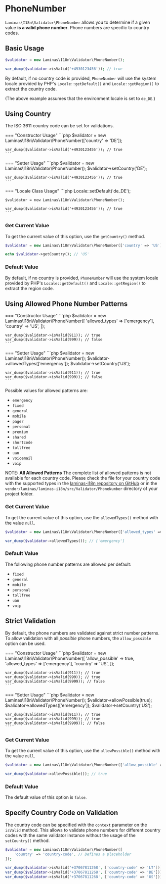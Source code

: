 # PhoneNumber

`Laminas\I18n\Validator\PhoneNumber` allows you to determine if a given value
**is a valid phone number**. Phone numbers are specific to country codes.

## Basic Usage

```php
$validator = new Laminas\I18n\Validator\PhoneNumber();

var_dump($validator->isValid('+4930123456')); // true
```

By default, if no country code is provided, `PhoneNumber` will use the system
locale provided by PHP's `Locale::getDefault()` and `Locale::getRegion()` to
extract the country code.

(The above example assumes that the environment locale is set to `de_DE`.)

## Using Country

The ISO 3611 country code can be set for validations.

<!-- markdownlint-disable MD038 MD009 MD046 -->
=== "Constructor Usage"
    ```php
    $validator = new Laminas\I18n\Validator\PhoneNumber(['country' => 'DE']);

    var_dump($validator->isValid('+4930123456')); // true
    ```

=== "Setter Usage"
    ```php
    $validator = new Laminas\I18n\Validator\PhoneNumber();
    $validator->setCountry('DE');

    var_dump($validator->isValid('+4930123456')); // true
    ```

=== "Locale Class Usage"
    ```php
    Locale::setDefault('de_DE');

    $validator = new Laminas\I18n\Validator\PhoneNumber();

    var_dump($validator->isValid('+4930123456')); // true
    ```
<!-- markdownlint-restore -->

### Get Current Value

To get the current value of this option, use the `getCountry()` method.

```php
$validator = new Laminas\I18n\Validator\PhoneNumber(['country' => 'US']);

echo $validator->getCountry(); // 'US'
```

### Default Value

By default, if no country is provided, `PhoneNumber` will use the system locale
provided by PHP's `Locale::getDefault()` and `Locale::getRegion()` to extract
the region code.

## Using Allowed Phone Number Patterns

<!-- markdownlint-disable MD038 MD009 MD046 -->
=== "Constructor Usage"
    ```php
    $validator = new Laminas\I18n\Validator\PhoneNumber([
        'allowed_types' => ['emergency'],
        'country'       => 'US',
    ]);

    var_dump($validator->isValid(911)); // true
    var_dump($validator->isValid(999)); // false
    ```

=== "Setter Usage"
    ```php
    $validator = new Laminas\I18n\Validator\PhoneNumber();
    $validator->allowedTypes(['emergency']);
    $validator->setCountry('US');

    var_dump($validator->isValid(911)); // true
    var_dump($validator->isValid(999)); // false
    ```
<!-- markdownlint-restore -->

Possible values for allowed patterns are:

- `emergency`
- `fixed`
- `general`
- `mobile`
- `pager`
- `personal`
- `premium`
- `shared`
- `shortcode`
- `tollfree`
- `uan`
- `voicemail`
- `voip`

NOTE: **All Allowed Patterns**
The complete list of allowed patterns is not available for each country code.
Please check the file for your country code with the supported types in the [laminas-i18n repository on GitHub](https://github.com/laminas/laminas-i18n/tree/master/src/Validator/PhoneNumber) or in the `vendor/laminas/laminas-i18n/src/Validator/PhoneNumber` directory of your project folder.

### Get Current Value

To get the current value of this option, use the `allowedTypes()` method with
the value `null`.

```php
$validator = new Laminas\I18n\Validator\PhoneNumber(['allowed_types' => ['emergency']]);

var_dump($validator->allowedTypes()); // ['emergency']
```

### Default Value

The following phone number patterns are allowed per default:

- `fixed`
- `general`
- `mobile`
- `personal`
- `tollfree`
- `uan`
- `voip`

## Strict Validation

By default, the phone numbers are validated against strict number patterns. To
allow validation with all _possible_ phone numbers, the `allow_possible` option
can be used.

<!-- markdownlint-disable MD038 MD009 MD046 -->
=== "Constructor Usage"
    ```php
    $validator = new Laminas\I18n\Validator\PhoneNumber([
        'allow_possible' => true,
        'allowed_types'  => ['emergency'],
        'country'        => 'US',
    ]);

    var_dump($validator->isValid(911)); // true
    var_dump($validator->isValid(999)); // true
    var_dump($validator->isValid(9999)); // false
    ```

=== "Setter Usage"
    ```php
    $validator = new Laminas\I18n\Validator\PhoneNumber();
    $validator->allowPossible(true);
    $validator->allowedTypes(['emergency']);
    $validator->setCountry('US');

    var_dump($validator->isValid(911)); // true
    var_dump($validator->isValid(999)); // true
    var_dump($validator->isValid(9999)); // false
    ```
<!-- markdownlint-restore -->

### Get Current Value

To get the current value of this option, use the `allowPossible()` method with
the value `null`.

```php
$validator = new Laminas\I18n\Validator\PhoneNumber(['allow_possible' => true]);

var_dump($validator->allowPossible()); // true
```

### Default Value

The default value of this option is `false`.

## Specify Country Code on Validation

The country code can be specified with the `context` parameter on the `isValid`
method. This allows to validate phone numbers for different country codes with
the same validator instance without the usage of the `setCountry()` method.

```php
$validator = new Laminas\I18n\Validator\PhoneNumber([
    'country' => 'country-code', // Defines a placeholder
]);

var_dump($validator->isValid('+37067811268', ['country-code' => 'LT'])); // true
var_dump($validator->isValid('+37067811268', ['country-code' => 'DE'])); // false
var_dump($validator->isValid('+37067811268', ['country-code' => 'US'])); // false
```
